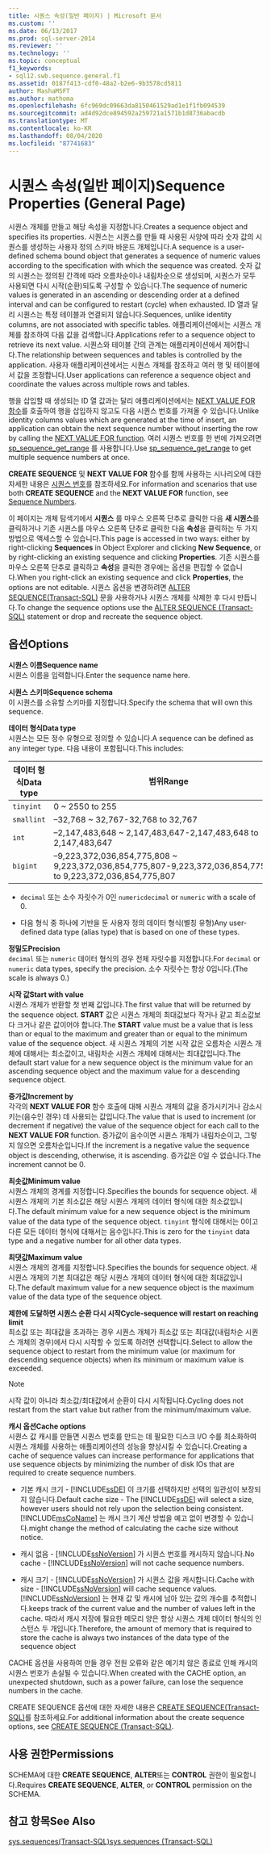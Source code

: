 ```yaml
---
title: 시퀀스 속성(일반 페이지) | Microsoft 문서
ms.custom: ''
ms.date: 06/13/2017
ms.prod: sql-server-2014
ms.reviewer: ''
ms.technology: ''
ms.topic: conceptual
f1_keywords:
- sql12.swb.sequence.general.f1
ms.assetid: 0187f413-cdf0-48a2-b2e6-9b3578cd5811
author: MashaMSFT
ms.author: mathoma
ms.openlocfilehash: 6fc969dc09663da8150461529ad1e1f1fb094539
ms.sourcegitcommit: ad4d92dce894592a259721a1571b1d8736abacdb
ms.translationtype: MT
ms.contentlocale: ko-KR
ms.lasthandoff: 08/04/2020
ms.locfileid: "87741683"
---
```

# <a name="sequence-properties-general-page"></a><span data-ttu-id="19b72-102">시퀀스 속성(일반 페이지)</span><span class="sxs-lookup"><span data-stu-id="19b72-102">Sequence Properties (General Page)</span></span>
  <span data-ttu-id="19b72-103">시퀀스 개체를 만들고 해당 속성을 지정합니다.</span><span class="sxs-lookup"><span data-stu-id="19b72-103">Creates a sequence object and specifies its properties.</span></span> <span data-ttu-id="19b72-104">시퀀스는 시퀀스를 만들 때 사용된 사양에 따라 숫자 값의 시퀀스를 생성하는 사용자 정의 스키마 바운드 개체입니다.</span><span class="sxs-lookup"><span data-stu-id="19b72-104">A sequence is a user-defined schema bound object that generates a sequence of numeric values according to the specification with which the sequence was created.</span></span> <span data-ttu-id="19b72-105">숫자 값의 시퀀스는 정의된 간격에 따라 오름차순이나 내림차순으로 생성되며, 시퀀스가 모두 사용되면 다시 시작(순환)되도록 구성할 수 있습니다.</span><span class="sxs-lookup"><span data-stu-id="19b72-105">The sequence of numeric values is generated in an ascending or descending order at a defined interval and can be configured to restart (cycle) when exhausted.</span></span> <span data-ttu-id="19b72-106">ID 열과 달리 시퀀스는 특정 테이블과 연결되지 않습니다.</span><span class="sxs-lookup"><span data-stu-id="19b72-106">Sequences, unlike identity columns, are not associated with specific tables.</span></span> <span data-ttu-id="19b72-107">애플리케이션에서는 시퀀스 개체를 참조하여 다음 값을 검색합니다.</span><span class="sxs-lookup"><span data-stu-id="19b72-107">Applications refer to a sequence object to retrieve its next value.</span></span> <span data-ttu-id="19b72-108">시퀀스와 테이블 간의 관계는 애플리케이션에서 제어합니다.</span><span class="sxs-lookup"><span data-stu-id="19b72-108">The relationship between sequences and tables is controlled by the application.</span></span> <span data-ttu-id="19b72-109">사용자 애플리케이션에서는 시퀀스 개체를 참조하고 여러 행 및 테이블에서 값을 조정합니다.</span><span class="sxs-lookup"><span data-stu-id="19b72-109">User applications can reference a sequence object and coordinate the values across multiple rows and tables.</span></span>  
  
 <span data-ttu-id="19b72-110">행을 삽입할 때 생성되는 ID 열 값과는 달리 애플리케이션에서는 [NEXT VALUE FOR 함수](/sql/t-sql/functions/next-value-for-transact-sql)를 호출하여 행을 삽입하지 않고도 다음 시퀀스 번호를 가져올 수 있습니다.</span><span class="sxs-lookup"><span data-stu-id="19b72-110">Unlike identity columns values which are generated at the time of insert, an application can obtain the next sequence number without inserting the row by calling the [NEXT VALUE FOR function](/sql/t-sql/functions/next-value-for-transact-sql).</span></span> <span data-ttu-id="19b72-111">여러 시퀀스 번호를 한 번에 가져오려면 [sp_sequence_get_range](/sql/relational-databases/system-stored-procedures/sp-sequence-get-range-transact-sql) 를 사용합니다.</span><span class="sxs-lookup"><span data-stu-id="19b72-111">Use [sp_sequence_get_range](/sql/relational-databases/system-stored-procedures/sp-sequence-get-range-transact-sql) to get multiple sequence numbers at once.</span></span>  
  
 <span data-ttu-id="19b72-112">**CREATE SEQUENCE** 및 **NEXT VALUE FOR** 함수를 함께 사용하는 시나리오에 대한 자세한 내용은 [시퀀스 번호](sequence-numbers.md)를 참조하세요.</span><span class="sxs-lookup"><span data-stu-id="19b72-112">For information and scenarios that use both **CREATE SEQUENCE** and the **NEXT VALUE FOR** function, see [Sequence Numbers](sequence-numbers.md).</span></span>  
  
 <span data-ttu-id="19b72-113">이 페이지는 개체 탐색기에서 **시퀀스** 를 마우스 오른쪽 단추로 클릭한 다음 **새 시퀀스**를 클릭하거나 기존 시퀀스를 마우스 오른쪽 단추로 클릭한 다음 **속성**을 클릭하는 두 가지 방법으로 액세스할 수 있습니다.</span><span class="sxs-lookup"><span data-stu-id="19b72-113">This page is accessed in two ways: either by right-clicking **Sequences** in Object Explorer and clicking **New Sequence**, or by right-clicking an existing sequence and clicking **Properties**.</span></span> <span data-ttu-id="19b72-114">기존 시퀀스를 마우스 오른쪽 단추로 클릭하고 **속성**을 클릭한 경우에는 옵션을 편집할 수 없습니다.</span><span class="sxs-lookup"><span data-stu-id="19b72-114">When you right-click an existing sequence and click **Properties**, the options are not editable.</span></span> <span data-ttu-id="19b72-115">시퀀스 옵션을 변경하려면 [ALTER SEQUENCE&#40;Transact-SQL&#41;](/sql/t-sql/statements/alter-sequence-transact-sql) 문을 사용하거나 시퀀스 개체를 삭제한 후 다시 만듭니다.</span><span class="sxs-lookup"><span data-stu-id="19b72-115">To change the sequence options use the [ALTER SEQUENCE &#40;Transact-SQL&#41;](/sql/t-sql/statements/alter-sequence-transact-sql) statement or drop and recreate the sequence object.</span></span>  
  
## <a name="options"></a><span data-ttu-id="19b72-116">옵션</span><span class="sxs-lookup"><span data-stu-id="19b72-116">Options</span></span>  
 <span data-ttu-id="19b72-117">**시퀀스 이름**</span><span class="sxs-lookup"><span data-stu-id="19b72-117">**Sequence name**</span></span>  
 <span data-ttu-id="19b72-118">시퀀스 이름을 입력합니다.</span><span class="sxs-lookup"><span data-stu-id="19b72-118">Enter the sequence name here.</span></span>  
  
 <span data-ttu-id="19b72-119">**시퀀스 스키마**</span><span class="sxs-lookup"><span data-stu-id="19b72-119">**Sequence schema**</span></span>  
 <span data-ttu-id="19b72-120">이 시퀀스를 소유할 스키마를 지정합니다.</span><span class="sxs-lookup"><span data-stu-id="19b72-120">Specify the schema that will own this sequence.</span></span>  
  
 <span data-ttu-id="19b72-121">**데이터 형식**</span><span class="sxs-lookup"><span data-stu-id="19b72-121">**Data type**</span></span>  
 <span data-ttu-id="19b72-122">시퀀스는 모든 정수 유형으로 정의할 수 있습니다.</span><span class="sxs-lookup"><span data-stu-id="19b72-122">A sequence can be defined as any integer type.</span></span> <span data-ttu-id="19b72-123">다음 내용이 포함됩니다.</span><span class="sxs-lookup"><span data-stu-id="19b72-123">This includes:</span></span>  
  
|<span data-ttu-id="19b72-124">데이터 형식</span><span class="sxs-lookup"><span data-stu-id="19b72-124">Data type</span></span>|<span data-ttu-id="19b72-125">범위</span><span class="sxs-lookup"><span data-stu-id="19b72-125">Range</span></span>|  
|---------------|-----------|  
|`tinyint`|<span data-ttu-id="19b72-126">0 ~ 255</span><span class="sxs-lookup"><span data-stu-id="19b72-126">0 to 255</span></span>|  
|`smallint`|<span data-ttu-id="19b72-127">–32,768 ~ 32,767</span><span class="sxs-lookup"><span data-stu-id="19b72-127">-32,768 to 32,767</span></span>|  
|`int`|<span data-ttu-id="19b72-128">–2,147,483,648 ~ 2,147,483,647</span><span class="sxs-lookup"><span data-stu-id="19b72-128">-2,147,483,648 to 2,147,483,647</span></span>|  
|`bigint`|<span data-ttu-id="19b72-129">–9,223,372,036,854,775,808 ~ 9,223,372,036,854,775,807</span><span class="sxs-lookup"><span data-stu-id="19b72-129">-9,223,372,036,854,775,808 to 9,223,372,036,854,775,807</span></span>|  
  
-   <span data-ttu-id="19b72-130">`decimal` 또는 소수 자릿수가 0인 `numeric`</span><span class="sxs-lookup"><span data-stu-id="19b72-130">`decimal` or `numeric` with a scale of 0.</span></span>  
  
-   <span data-ttu-id="19b72-131">다음 형식 중 하나에 기반을 둔 사용자 정의 데이터 형식(별칭 유형)</span><span class="sxs-lookup"><span data-stu-id="19b72-131">Any user-defined data type (alias type) that is based on one of these types.</span></span>  
  
 <span data-ttu-id="19b72-132">**정밀도**</span><span class="sxs-lookup"><span data-stu-id="19b72-132">**Precision**</span></span>  
 <span data-ttu-id="19b72-133">`decimal` 또는 `numeric` 데이터 형식의 경우 전체 자릿수를 지정합니다.</span><span class="sxs-lookup"><span data-stu-id="19b72-133">For `decimal` or `numeric` data types, specify the precision.</span></span> <span data-ttu-id="19b72-134">소수 자릿수는 항상 0입니다.</span><span class="sxs-lookup"><span data-stu-id="19b72-134">(The scale is always 0.)</span></span>  
  
 <span data-ttu-id="19b72-135">**시작 값**</span><span class="sxs-lookup"><span data-stu-id="19b72-135">**Start with value**</span></span>  
 <span data-ttu-id="19b72-136">시퀀스 개체가 반환할 첫 번째 값입니다.</span><span class="sxs-lookup"><span data-stu-id="19b72-136">The first value that will be returned by the sequence object.</span></span> <span data-ttu-id="19b72-137">**START** 값은 시퀀스 개체의 최대값보다 작거나 같고 최소값보다 크거나 같은 값이어야 합니다.</span><span class="sxs-lookup"><span data-stu-id="19b72-137">The **START** value must be a value that is less than or equal to the maximum and greater than or equal to the minimum value of the sequence object.</span></span> <span data-ttu-id="19b72-138">새 시퀀스 개체의 기본 시작 값은 오름차순 시퀀스 개체에 대해서는 최소값이고, 내림차순 시퀀스 개체에 대해서는 최대값입니다.</span><span class="sxs-lookup"><span data-stu-id="19b72-138">The default start value for a new sequence object is the minimum value for an ascending sequence object and the maximum value for a descending sequence object.</span></span>  
  
 <span data-ttu-id="19b72-139">**증가값**</span><span class="sxs-lookup"><span data-stu-id="19b72-139">**Increment by**</span></span>  
 <span data-ttu-id="19b72-140">각각의 **NEXT VALUE FOR** 함수 호출에 대해 시퀀스 개체의 값을 증가시키거나 감소시키는(음수인 경우) 데 사용되는 값입니다.</span><span class="sxs-lookup"><span data-stu-id="19b72-140">The value that is used to increment (or decrement if negative) the value of the sequence object for each call to the **NEXT VALUE FOR** function.</span></span> <span data-ttu-id="19b72-141">증가값이 음수이면 시퀀스 개체가 내림차순이고, 그렇지 않으면 오름차순입니다.</span><span class="sxs-lookup"><span data-stu-id="19b72-141">If the increment is a negative value the sequence object is descending, otherwise, it is ascending.</span></span> <span data-ttu-id="19b72-142">증가값은 0일 수 없습니다.</span><span class="sxs-lookup"><span data-stu-id="19b72-142">The increment cannot be 0.</span></span>  
  
 <span data-ttu-id="19b72-143">**최솟값**</span><span class="sxs-lookup"><span data-stu-id="19b72-143">**Minimum value**</span></span>  
 <span data-ttu-id="19b72-144">시퀀스 개체의 경계를 지정합니다.</span><span class="sxs-lookup"><span data-stu-id="19b72-144">Specifies the bounds for sequence object.</span></span> <span data-ttu-id="19b72-145">새 시퀀스 개체의 기본 최소값은 해당 시퀀스 개체의 데이터 형식에 대한 최소값입니다.</span><span class="sxs-lookup"><span data-stu-id="19b72-145">The default minimum value for a new sequence object is the minimum value of the data type of the sequence object.</span></span> <span data-ttu-id="19b72-146">`tinyint` 형식에 대해서는 0이고 다른 모든 데이터 형식에 대해서는 음수입니다.</span><span class="sxs-lookup"><span data-stu-id="19b72-146">This is zero for the `tinyint` data type and a negative number for all other data types.</span></span>  
  
 <span data-ttu-id="19b72-147">**최댓값**</span><span class="sxs-lookup"><span data-stu-id="19b72-147">**Maximum value**</span></span>  
 <span data-ttu-id="19b72-148">시퀀스 개체의 경계를 지정합니다.</span><span class="sxs-lookup"><span data-stu-id="19b72-148">Specifies the bounds for sequence object.</span></span> <span data-ttu-id="19b72-149">새 시퀀스 개체의 기본 최대값은 해당 시퀀스 개체의 데이터 형식에 대한 최대값입니다.</span><span class="sxs-lookup"><span data-stu-id="19b72-149">The default maximum value for a new sequence object is the maximum value of the data type of the sequence object.</span></span>  
  
 <span data-ttu-id="19b72-150">**제한에 도달하면 시퀀스 순환 다시 시작**</span><span class="sxs-lookup"><span data-stu-id="19b72-150">**Cycle-sequence will restart on reaching limit**</span></span>  
 <span data-ttu-id="19b72-151">최소값 또는 최대값을 초과하는 경우 시퀀스 개체가 최소값 또는 최대값(내림차순 시퀀스 개체의 경우)에서 다시 시작할 수 있도록 하려면 선택합니다.</span><span class="sxs-lookup"><span data-stu-id="19b72-151">Select to allow the sequence object to restart from the minimum value (or maximum for descending sequence objects) when its minimum or maximum value is exceeded.</span></span>  
  
> [!NOTE]  
>  <span data-ttu-id="19b72-152">시작 값이 아니라 최소값/최대값에서 순환이 다시 시작됩니다.</span><span class="sxs-lookup"><span data-stu-id="19b72-152">Cycling does not restart from the start value but rather from the minimum/maximum value.</span></span>  
  
 <span data-ttu-id="19b72-153">**캐시 옵션**</span><span class="sxs-lookup"><span data-stu-id="19b72-153">**Cache options**</span></span>  
 <span data-ttu-id="19b72-154">시퀀스 값 캐시를 만들면 시퀀스 번호를 만드는 데 필요한 디스크 I/O 수를 최소화하여 시퀀스 개체를 사용하는 애플리케이션의 성능을 향상시킬 수 있습니다.</span><span class="sxs-lookup"><span data-stu-id="19b72-154">Creating a cache of sequence values can increase performance for applications that use sequence objects by minimizing the number of disk IOs that are required to create sequence numbers.</span></span>  
  
-   <span data-ttu-id="19b72-155">기본 캐시 크기 - [!INCLUDE[ssDE](../../includes/ssde-md.md)] 이 크기를 선택하지만 선택의 일관성이 보장되지 않습니다.</span><span class="sxs-lookup"><span data-stu-id="19b72-155">Default cache size - The [!INCLUDE[ssDE](../../includes/ssde-md.md)] will select a size, however users should not rely upon the selection being consistent.</span></span> [!INCLUDE[msCoName](../../includes/msconame-md.md)] <span data-ttu-id="19b72-156">는 캐시 크기 계산 방법을 예고 없이 변경할 수 있습니다.</span><span class="sxs-lookup"><span data-stu-id="19b72-156">might change the method of calculating the cache size without notice.</span></span>  
  
-   <span data-ttu-id="19b72-157">캐시 없음 - [!INCLUDE[ssNoVersion](../../../includes/ssnoversion-md.md)] 가 시퀀스 번호를 캐시하지 않습니다.</span><span class="sxs-lookup"><span data-stu-id="19b72-157">No cache - [!INCLUDE[ssNoVersion](../../../includes/ssnoversion-md.md)] will not cache sequence numbers.</span></span>  
  
-   <span data-ttu-id="19b72-158">캐시 크기 - [!INCLUDE[ssNoVersion](../../../includes/ssnoversion-md.md)] 가 시퀀스 값을 캐시합니다.</span><span class="sxs-lookup"><span data-stu-id="19b72-158">Cache with size - [!INCLUDE[ssNoVersion](../../../includes/ssnoversion-md.md)] will cache sequence values.</span></span> [!INCLUDE[ssNoVersion](../../../includes/ssnoversion-md.md)] <span data-ttu-id="19b72-159">는 현재 값 및 캐시에 남아 있는 값의 개수를 추적합니다.</span><span class="sxs-lookup"><span data-stu-id="19b72-159">keeps track of the current value and the number of values left in the cache.</span></span> <span data-ttu-id="19b72-160">따라서 캐시 저장에 필요한 메모리 양은 항상 시퀀스 개체 데이터 형식의 인스턴스 두 개입니다.</span><span class="sxs-lookup"><span data-stu-id="19b72-160">Therefore, the amount of memory that is required to store the cache is always two instances of the data type of the sequence object</span></span>  
  
 <span data-ttu-id="19b72-161">CACHE 옵션을 사용하여 만들 경우 전원 오류와 같은 예기치 않은 종료로 인해 캐시의 시퀀스 번호가 손실될 수 있습니다.</span><span class="sxs-lookup"><span data-stu-id="19b72-161">When created with the CACHE option, an unexpected shutdown, such as a power failure, can lose the sequence numbers in the cache.</span></span>  
  
 <span data-ttu-id="19b72-162">CREATE SEQUENCE 옵션에 대한 자세한 내용은 [CREATE SEQUENCE&#40;Transact-SQL&#41;](/sql/t-sql/statements/create-sequence-transact-sql)를 참조하세요.</span><span class="sxs-lookup"><span data-stu-id="19b72-162">For additional information about the create sequence options, see [CREATE SEQUENCE &#40;Transact-SQL&#41;](/sql/t-sql/statements/create-sequence-transact-sql).</span></span>  
  
## <a name="permissions"></a><span data-ttu-id="19b72-163">사용 권한</span><span class="sxs-lookup"><span data-stu-id="19b72-163">Permissions</span></span>  
 <span data-ttu-id="19b72-164">SCHEMA에 대한 **CREATE SEQUENCE**, **ALTER**또는 **CONTROL** 권한이 필요합니다.</span><span class="sxs-lookup"><span data-stu-id="19b72-164">Requires **CREATE SEQUENCE**, **ALTER**, or **CONTROL** permission on the SCHEMA.</span></span>  
  
## <a name="see-also"></a><span data-ttu-id="19b72-165">참고 항목</span><span class="sxs-lookup"><span data-stu-id="19b72-165">See Also</span></span>  
 [<span data-ttu-id="19b72-166">sys.sequences&#40;Transact-SQL&#41;</span><span class="sxs-lookup"><span data-stu-id="19b72-166">sys.sequences &#40;Transact-SQL&#41;</span></span>](/sql/relational-databases/system-catalog-views/sys-sequences-transact-sql)  
  
  
